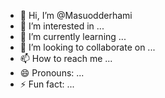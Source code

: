- 👋 Hi, I’m @Masuodderhami
- 👀 I’m interested in ...
- 🌱 I’m currently learning ...
- 💞️ I’m looking to collaborate on ...
- 📫 How to reach me ...
- 😄 Pronouns: ...
- ⚡ Fun fact: ...

<!---
Masuodderhami/Masuodderhami is a ✨ special ✨ repository because its `README.md` (this file) appears on your GitHub profile.
You can click the Preview link to take a look at your changes.
--->
